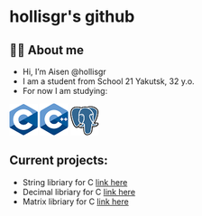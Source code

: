 # hollisgr's github

## :technologist: About me
- Hi, I’m Aisen @hollisgr
- I am a student from School 21 Yakutsk, 32 y.o.
- For now I am studying:

![c](logos/c.png)
![cpp](logos/cpp.png)
![psql](logos/psql.png)

## Current projects:

- String libriary for C [link here](https://github.com/hollisgr/s21/tree/main/String)
- Decimal libriary for C [link here](https://github.com/hollisgr/s21/tree/main/Decimal)
- Matrix libriary for C [link here](https://github.com/hollisgr/s21/tree/main/Matrix)
